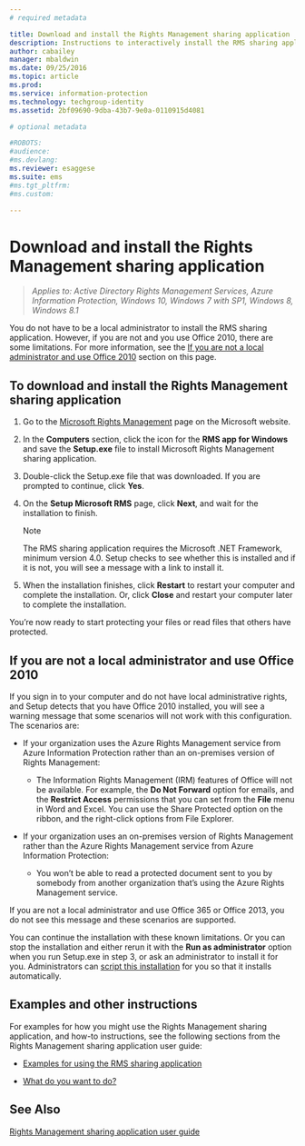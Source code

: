 ```yaml
---
# required metadata

title: Download and install the Rights Management sharing application | Azure Information Protection
description: Instructions to interactively install the RMS sharing application for Windows, so that you can safely share documents with others. 
author: cabailey
manager: mbaldwin
ms.date: 09/25/2016
ms.topic: article
ms.prod:
ms.service: information-protection
ms.technology: techgroup-identity
ms.assetid: 2bf09690-9dba-43b7-9e0a-0110915d4081

# optional metadata

#ROBOTS:
#audience:
#ms.devlang:
ms.reviewer: esaggese
ms.suite: ems
#ms.tgt_pltfrm:
#ms.custom:

---
```


# Download and install the Rights Management sharing application

>*Applies to: Active Directory Rights Management Services, Azure Information Protection, Windows 10, Windows 7 with SP1, Windows 8, Windows 8.1*

You do not have to be a local administrator to install the RMS sharing application. However, if you are not and you use Office 2010, there are some limitations. For more information, see the [If you are not a local administrator and use Office 2010](#if-you-are-not-a-local-administrator-and-use-office-2010) section on this page.

## To download and install the Rights Management sharing application

1.  Go to the [Microsoft Rights Management](http://go.microsoft.com/fwlink/?LinkId=303970) page on the Microsoft website.

2.  In the **Computers** section, click the icon for the **RMS app for Windows** and save the **Setup.exe** file to install Microsoft Rights Management sharing application.

3.  Double-click the Setup.exe file that was downloaded. If you are prompted to continue, click **Yes**.

4.  On the **Setup Microsoft RMS** page, click **Next**, and wait for the installation to finish.

    > [!NOTE]
    > The RMS sharing application requires the Microsoft .NET Framework, minimum version 4.0. Setup checks to see whether this is installed and if it is not, you will see a message with a link to install it.

5.  When the installation finishes, click **Restart** to restart your computer and complete the installation. Or, click **Close** and restart your computer later to complete the installation.

You’re now ready to start protecting your files or read files that others have protected.

## If you are not a local administrator and use Office 2010
If you sign in to your computer and do not have local administrative rights, and Setup detects that you have Office 2010 installed, you will see a warning message that some scenarios will not work with this configuration. The scenarios are:

-   If your organization uses the Azure Rights Management service from Azure Information Protection rather than an on-premises version of Rights Management:

    -   The Information Rights Management (IRM) features of Office will not be available. For example, the **Do Not Forward** option for emails, and the **Restrict Access** permissions that you can set from the **File** menu in Word and Excel. You can use the Share Protected option on the ribbon, and the right-click options from File Explorer.

-   If your organization uses an on-premises version of Rights Management rather than the Azure Rights Management service from Azure Information Protection:

    -   You won’t be able to read a protected document sent to you by somebody from another organization that’s using the Azure Rights Management service.

If you are not a local administrator and use Office 365 or Office 2013, you do not see this message and these scenarios are supported.

You can continue the installation with these known limitations. Or you can stop the installation and either rerun it with the **Run as administrator** option when you run Setup.exe in step 3, or ask an administrator to install it for you. Administrators can [script this installation](sharing-app-admin-guide.md#automatic-deployment-for-the-microsoft-rights-management-sharing-application) for you so that it installs automatically.

## Examples and other instructions
For examples for how you might use the Rights Management sharing application, and how-to instructions, see the following sections from the Rights Management sharing application user guide:

-   [Examples for using the RMS sharing application](sharing-app-user-guide.md#examples-for-using-the-rms-sharing-application)

-   [What do you want to do?](sharing-app-user-guide.md#what-do-you-want-to-do)

## See Also
[Rights Management sharing application user guide](sharing-app-user-guide.md)

